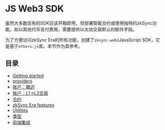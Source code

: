 # JS Web3 SDK

虽然大多数现有的SDK应该开箱即用，但部署智能合约或使用独特的zkSync功能，如以其他代币支付费用，需要提供以太坊交易默认的额外字段。

为了方便访问zkSync Era的所有功能，创建了`zksync-web3`JavaScript SDK，它是基于`ethers.js`库。本节作为其参考。

## 目录

- [Getting started](./getting-started.md)
- [providers](./providers.md)
- [账户：概述](./accounts.md)
- [账户：L1->L2交易](./accounts-l1-l2.md)
- [合约](./contracts.md)
- [zkSync Era features](./features.md)
- [Utilities](./utils.md)
- [类型](./types.md)
- [前端集成](./front-end.md)
